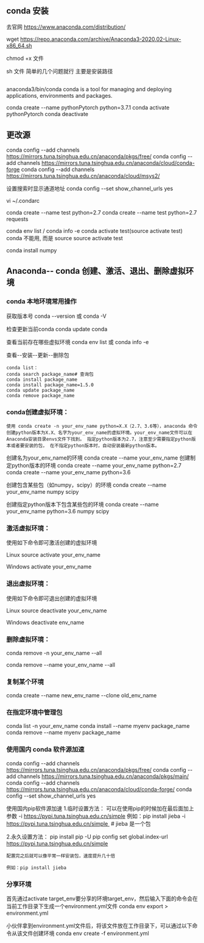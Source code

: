 ## conda 安装

去官网 https://www.anaconda.com/distribution/

wget https://repo.anaconda.com/archive/Anaconda3-2020.02-Linux-x86_64.sh

chmod +x 文件

sh 文件
    简单的几个问题就行
    主要是安装路径


## 
anaconda3/bin/conda
    conda is a tool for managing and deploying applications, environments and packages.

conda create --name pythonPytorch python=3.7.1
conda activate pythonPytorch
conda deactivate

## 更改源

conda config --add channels https://mirrors.tuna.tsinghua.edu.cn/anaconda/pkgs/free/
conda config --add channels https://mirrors.tuna.tsinghua.edu.cn/anaconda/cloud/conda-forge 
conda config --add channels https://mirrors.tuna.tsinghua.edu.cn/anaconda/cloud/msys2/

设置搜索时显示通道地址
conda config --set show_channel_urls yes

vi ~/.condarc


conda create --name test python=2.7
conda create --name test python=2.7 requests

conda env list  / conda info -e
conda activate test(source activate test)
    conda 不能用, 而是 source 
    source activate test

conda install numpy



## Anaconda-- conda 创建、激活、退出、删除虚拟环境

### conda 本地环境常用操作

获取版本号
    conda --version 或 conda -V

检查更新当前conda
    conda update conda

查看当前存在哪些虚拟环境
    conda env list 或 conda info -e

查看--安装--更新--删除包

    conda list：
    conda search package_name# 查询包
    conda install package_name
    conda install package_name=1.5.0
    conda update package_name
    conda remove package_name

### conda创建虚拟环境：
    使用 conda create -n your_env_name python=X.X（2.7、3.6等），anaconda 命令创建python版本为X.X、名字为your_env_name的虚拟环境。your_env_name文件可以在Anaconda安装目录envs文件下找到。 指定python版本为2.7，注意至少需要指定python版本或者要安装的包， 在不指定python版本时，自动安装最新python版本。

创建名为your_env_name的环境
    conda create --name your_env_name
创建制定python版本的环境
    conda create --name your_env_name python=2.7
    conda create --name your_env_name python=3.6

创建包含某些包（如numpy，scipy）的环境
    conda create --name your_env_name numpy scipy

创建指定python版本下包含某些包的环境
    conda create --name your_env_name python=3.6 numpy scipy

### 激活虚拟环境：
使用如下命令即可激活创建的虚拟环境

Linux
    source activate your_env_name

Windows
    activate your_env_name

### 退出虚拟环境：
使用如下命令即可退出创建的虚拟环境

Linux
    source deactivate your_env_name

Windows
    deactivate env_name

### 删除虚拟环境：

conda remove -n your_env_name --all

conda remove --name your_env_name --all

### 复制某个环境
conda create --name new_env_name --clone old_env_name

### 在指定环境中管理包

conda list -n your_env_name
conda install --name myenv package_name 
conda remove --name myenv package_name

### 使用国内 conda 软件源加速

conda config --add channels https://mirrors.tuna.tsinghua.edu.cn/anaconda/pkgs/free/
conda config --add channels https://mirrors.tuna.tsinghua.edu.cn/anaconda/pkgs/main/
conda config --add channels https://mirrors.tuna.tsinghua.edu.cn/anaconda/cloud/conda-forge/
conda config --set show_channel_urls yes

使用国内pip软件源加速
1.临时设置方法：
    可以在使用pip的时候加在最后面加上参数 -i https://pypi.tuna.tsinghua.edu.cn/simple
    例如：pip install jieba -i https://pypi.tuna.tsinghua.edu.cn/simple  # jieba 是一个包

2.永久设置方法：
    pip install pip -U
    pip config set global.index-url https://pypi.tuna.tsinghua.edu.cn/simple

    配置完之后就可以像平常一样安装包，速度提升几十倍

    例如：pip install jieba

### 分享环境

首先通过activate target_env要分享的环境target_env，然后输入下面的命令会在当前工作目录下生成一个environment.yml文件
conda env export > environment.yml

小伙伴拿到environment.yml文件后，将该文件放在工作目录下，可以通过以下命令从该文件创建环境
conda env create -f environment.yml

